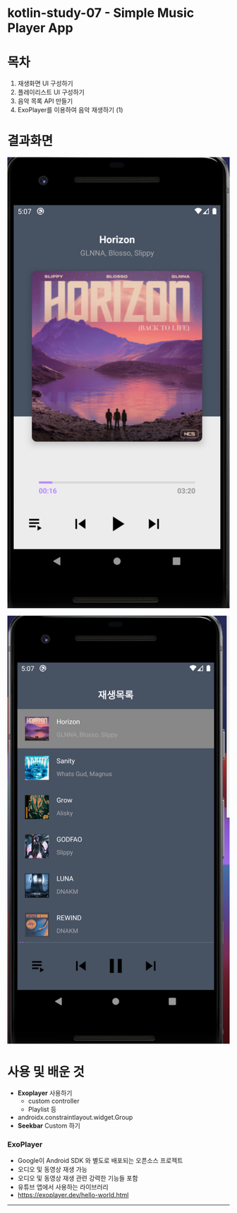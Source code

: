 # kotlin-study-07 - Simple Music Player App

# 목차

1. 재생화면 UI 구성하기
2. 플레이리스트 UI 구성하기
3. 음악 목록 API 만들기
4. ExoPlayer를 이용하여 음악 재생하기 (1)

# 결과화면

![1](screenshot/3.png)



![2](screenshot/4.png)



# 사용 및 배운 것

- **Exoplayer** 사용하기
  - custom controller
  - Playlist 등
- androidx.constraintlayout.widget.Group
- **Seekbar** Custom 하기



### ExoPlayer
- Google이 Android SDK 와 별도로 배포되는 오픈소스 프로젝트
- 오디오 및 동영상 재생 가능
- 오디오 및 동영상 재생 관련 강력한 기능들 포함
- 유튜브 앱에서 사용하는 라이브러리
- https://exoplayer.dev/hello-world.html

---
